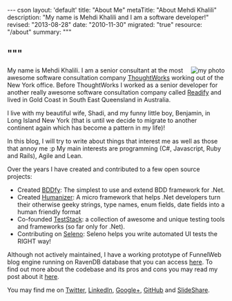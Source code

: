 --- cson
layout: 'default'
title: "About Me"
metaTitle: "About Mehdi Khalili"
description: "My name is Mehdi Khalili and I am a software developer!"
revised: "2013-08-28"
date: "2010-11-30"
migrated: "true"
resource: "/about"
summary: """

"""
---

<img align="right" src="/get/me-small.png" alt="my photo" />

My name is Mehdi Khalili. I am a senior consultant at the most awesome software consultation company [ThoughtWorks](/joining-thoughtworks) working out of the New York office. Before ThoughtWorks I worked as a senior developer for another really awesome software consultation company called [Readify](http://www.readify.net/) and lived in Gold Coast in South East Queensland in Australia.

I live with my beautiful wife, Shadi, and my funny little boy, Benjamin, in Long Island New York (that is until we decide to migrate to another continent again which has become a pattern in my life)!

In this blog, I will try to write about things that interest me as well as those that annoy me :p My main interests are programming (C#, Javascript, Ruby and Rails), Agile and Lean.

Over the years I have created and contributed to a few open source projects:

 - Created [BDDfy](https://github.com/TestStack/TestStack.BDDfy): The simplest to use and extend BDD framework for .Net.
 - Created [Humanizer](http://github.com/MehdiK/Humanizer): A micro framework that helps .Net developers turn their otherwise geeky strings, type names, enum fields, date fields into a human friendly format
 - Co-founded [TestStack](http://teststack.net/): a collection of awesome and unique testing tools and frameworks (so far only for .Net).
 - Contributing on [Seleno](https://github.com/TestStack/TestStack.Seleno): Seleno helps you write automated UI tests the RIGHT way!

Although not actively maintained, I have a working prototype of FunnelWeb blog engine running on RavenDB database that you can access [here](http://code.google.com/r/armkhalili-funnelweb-on-ravendb/). To find out more about the codebase and its pros and cons you may read my post about it [here](/funnelweb-on-ravendb).

You may find me on [Twitter](http://twitter.com/MehdiKhalili), [LinkedIn](http://au.linkedin.com/in/mehdikhalili), <a href="https://plus.google.com/u/0/104176322355312275912?rel=me" rel="me" title="Google+">Google+</a>, [GitHub](https://github.com/MehdiK) and [SlideShare](http://www.slideshare.net/MehdiKhalili).

